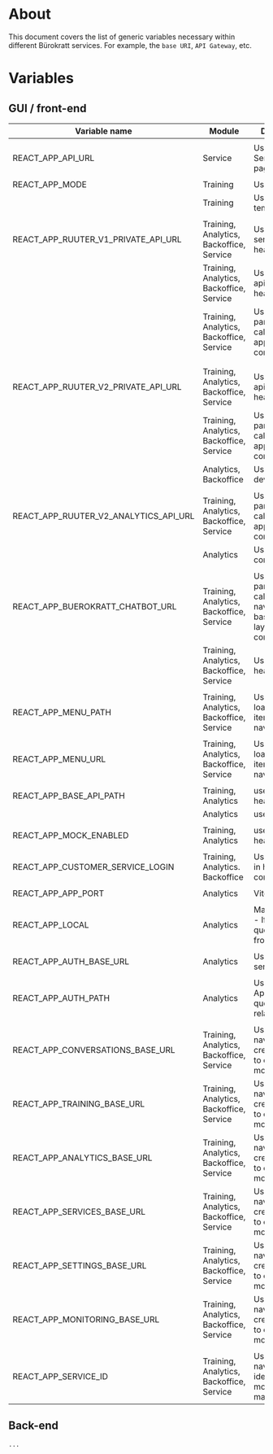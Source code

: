# About

This document covers the list of generic variables necessary within different Bürokratt services. For example, the `base URI`, `API Gateway`, etc.

# Variables

## GUI / front-end

| Variable name                         | Module                                   | Description                                                                      |
|---------------------------------------|------------------------------------------|----------------------------------------------------------------------------------|
|                                       |                                          |                                                                                  |
| REACT_APP_API_URL                     | Service                                  | Used in ServiceFlow page                                                         |
|                                       |                                          |                                                                                  |
| REACT_APP_MODE                        | Training                                 | Used in api                                                                      |
|                                       | Training                                 | Used in temp_api                                                                 |
|                                       |                                          |                                                                                  |
| REACT_APP_RUUTER_V1_PRIVATE_API_URL   | Training, Analytics, Backoffice, Service | Used by sse-service in header                                                    |
|                                       | Training, Analytics, Backoffice, Service | Used by api_Dev in header                                                        |
|                                       | Training, Analytics, Backoffice, Service | Used as parameter to call header in app layout component                         |
|                                       |                                          |                                                                                  |
|                                       |                                          |                                                                                  |
| REACT_APP_RUUTER_V2_PRIVATE_API_URL   | Training, Analytics, Backoffice, Service | Used by api_Dev_v2 in header                                                     |
|                                       | Training, Analytics, Backoffice, Service | Used as parameter to call header in app layout component                         |
|                                       | Analytics, Backoffice                    | Used by api-dev-v2                                                               |
|                                       |                                          |                                                                                  |
| REACT_APP_RUUTER_V2_ANALYTICS_API_URL | Training, Analytics, Backoffice, Service | Used as parameter to call header in app layout component                         |
|                                       | Analytics                                | Used by api-constants                                                            |
|                                       |                                          |                                                                                  |
| REACT_APP_BUEROKRATT_CHATBOT_URL      | Training, Analytics, Backoffice, Service | Used as parameter to call main navigation's base url in app layout component???? |
|                                       | Training, Analytics, Backoffice, Service | Used by header                                                                   |
|                                       |                                          |                                                                                  |
| REACT_APP_MENU_PATH                   | Training, Analytics, Backoffice, Service | Used for loading menu items by main navigation                                   |
|                                       |                                          |                                                                                  |
| REACT_APP_MENU_URL                    | Training, Analytics, Backoffice, Service | Used for loading menu items by main navigation                                   |
|                                       |                                          |                                                                                  |
| REACT_APP_BASE_API_PATH               | Training, Analytics                      | used by apis in header???                                                        |
|                                       | Analytics                                | used by api                                                                      |
|                                       |                                          |                                                                                  |
| REACT_APP_MOCK_ENABLED                | Training, Analytics                      | used by apis in header???                                                        |
|                                       |                                          |                                                                                  |
| REACT_APP_CUSTOMER_SERVICE_LOGIN      | Training, Analytics. Backoffice          | Used by index in header component                                                |
|                                       |                                          |                                                                                  |
| REACT_APP_APP_PORT                    | Analytics                                | Vite config                                                                      |
|                                       |                                          |                                                                                  |
| REACT_APP_LOCAL                       | Analytics                                | Main index file - If true, then query data from mockapi                          |
|                                       |                                          |                                                                                  |
| REACT_APP_AUTH_BASE_URL               | Analytics                                | Used by auth service                                                             |
|                                       |                                          |                                                                                  |
| REACT_APP_AUTH_PATH                   | Analytics                                | Used by App.tsx to query user related data                                       |
|                                       |                                          |                                                                                  |
| REACT_APP_CONVERSATIONS_BASE_URL      | Training, Analytics, Backoffice, Service | Used by main navigation to create full link to external module                   |
| REACT_APP_TRAINING_BASE_URL           | Training, Analytics, Backoffice, Service | Used by main navigation to create full link to external module                   |
| REACT_APP_ANALYTICS_BASE_URL          | Training, Analytics, Backoffice, Service | Used by main navigation to create full link to external module                   |
| REACT_APP_SERVICES_BASE_URL           | Training, Analytics, Backoffice, Service | Used by main navigation to create full link to external module                   |
| REACT_APP_SETTINGS_BASE_URL           | Training, Analytics, Backoffice, Service | Used by main navigation to create full link to external module                   |
| REACT_APP_MONITORING_BASE_URL         | Training, Analytics, Backoffice, Service | Used by main navigation to create full link to external module                   |
|                                       |                                          |                                                                                  |
| REACT_APP_SERVICE_ID                  | Training, Analytics, Backoffice, Service | Used by main navigation to identity current module (must match manu id)          |


## Back-end

```
...
```
